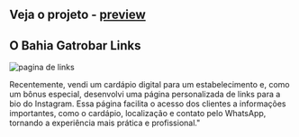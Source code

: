 ## Veja o projeto - [preview](https://o-bahia-links.vercel.app/)

## O Bahia Gatrobar Links

<img src="../assets/img/redmi.png" alt="pagina de links">

Recentemente, vendi um cardápio digital para um estabelecimento e, como um bônus especial, desenvolvi uma página personalizada de links para a bio do Instagram.
Essa página facilita o acesso dos clientes a informações importantes, como o cardápio, localização e contato pelo WhatsApp, tornando a experiência mais prática e profissional."
 
